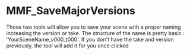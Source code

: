 # MMF_SaveMajorVersions
Those two tools will allow you to save your scene with a proper naming increasing the version or take. The structure of the name is pretty basic : 'YourSceneName_v000_t000'. If you don't have the take and version previously, the tool will add it for you once clicked
